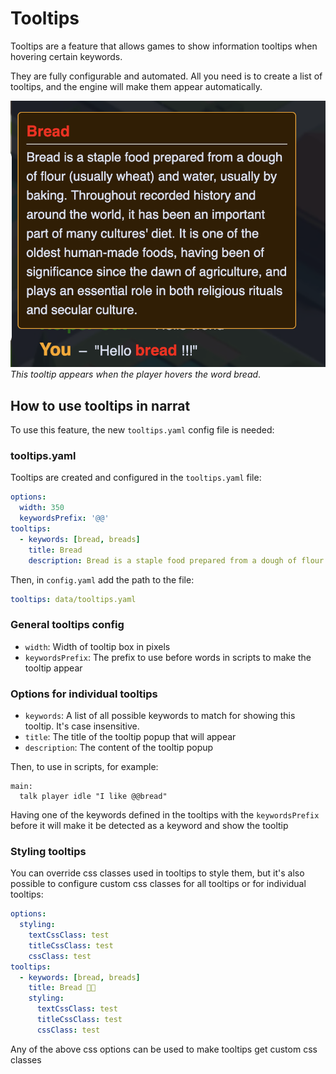 # Tooltips

Tooltips are a feature that allows games to show information tooltips when hovering certain keywords.

They are fully configurable and automated. All you need is to create a list of tooltips, and the engine will make them appear automatically.

![Example tooltip](./tooltips/tooltip.png)
_This tooltip appears when the player hovers the word bread_.

## How to use tooltips in narrat

To use this feature, the new `tooltips.yaml` config file is needed:

### tooltips.yaml

Tooltips are created and configured in the `tooltips.yaml` file:

```yaml
options:
  width: 350
  keywordsPrefix: '@@'
tooltips:
  - keywords: [bread, breads]
    title: Bread
    description: Bread is a staple food prepared from a dough of flour (usually wheat) and water, usually by baking. Throughout recorded history and around the world, it has been an important part of many cultures' diet. It is one of the oldest human-made foods, having been of significance since the dawn of agriculture, and plays an essential role in both religious rituals and secular culture.
```

Then, in `config.yaml` add the path to the file:

```yaml
tooltips: data/tooltips.yaml
```

### General tooltips config

- `width`: Width of tooltip box in pixels
- `keywordsPrefix`: The prefix to use before words in scripts to make the tooltip appear

### Options for individual tooltips

- `keywords`: A list of all possible keywords to match for showing this tooltip. It's case insensitive.
- `title`: The title of the tooltip popup that will appear
- `description`: The content of the tooltip popup

Then, to use in scripts, for example:

```narrat
main:
  talk player idle "I like @@bread"
```

Having one of the keywords defined in the tooltips with the `keywordsPrefix` before it will make it be detected as a keyword and show the tooltip

### Styling tooltips

You can override css classes used in tooltips to style them, but it's also possible to configure custom css classes for all tooltips or for individual tooltips:

```yaml
options:
  styling:
    textCssClass: test
    titleCssClass: test
    cssClass: test
tooltips:
  - keywords: [bread, breads]
    title: Bread 🍞🥖
    styling:
      textCssClass: test
      titleCssClass: test
      cssClass: test
```

Any of the above css options can be used to make tooltips get custom css classes
